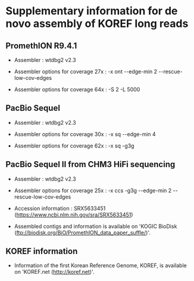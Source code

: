 # Supplementary information for de novo assembly of KOREF long reads

## PromethION R9.4.1

  * Assembler : wtdbg2 v2.3

  * Assembler options for coverage 27x : -x ont --edge-min 2 --rescue-low-cov-edges
  * Assembler options for coverage 64x : -S 2 -L 5000


## PacBio Sequel

  * Assembler : wtdbg2 v2.3

  * Assembler options for coverage 30x : -x sq --edge-min 4
  * Assembler options for coverage 62x : -x sq -g3g 


## PacBio Sequel II from CHM3 HiFi sequencing

  * Assembler : wtdbg2 v2.3

  * Assembler options for coverage 25x : -x ccs -g3g --edge-min 2 --rescue-low-cov-edges

  * Accession information : SRX5633451 (https://www.ncbi.nlm.nih.gov/sra/SRX5633451)

  * Assembled contigs and information is available on 'KOGIC BioDisk (ftp://biodisk.org/BiO/PromethION_data_paper_suffle/)'.

## KOREF information

  * Information of the first Korean Reference Genome, KOREF, is available on 'KOREF.net (http://koref.net)'.
